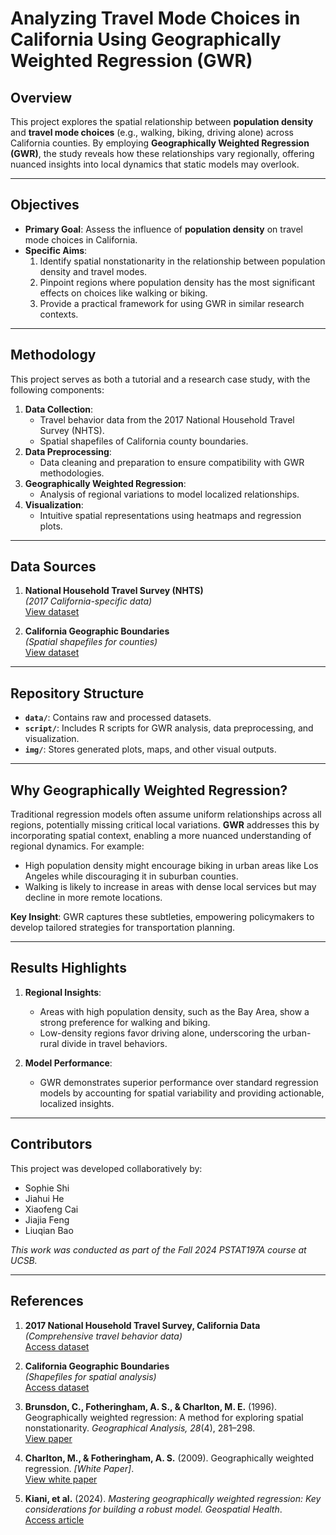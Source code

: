 # Analyzing Travel Mode Choices in California Using Geographically Weighted Regression (GWR)

## Overview

This project explores the spatial relationship between **population density** and **travel mode choices** (e.g., walking, biking, driving alone) across California counties. By employing **Geographically Weighted Regression (GWR)**, the study reveals how these relationships vary regionally, offering nuanced insights into local dynamics that static models may overlook.

---

## Objectives

- **Primary Goal**: Assess the influence of **population density** on travel mode choices in California.
- **Specific Aims**:
  1. Identify spatial nonstationarity in the relationship between population density and travel modes.
  2. Pinpoint regions where population density has the most significant effects on choices like walking or biking.
  3. Provide a practical framework for using GWR in similar research contexts.

---

## Methodology

This project serves as both a tutorial and a research case study, with the following components:
1. **Data Collection**: 
   - Travel behavior data from the 2017 National Household Travel Survey (NHTS).
   - Spatial shapefiles of California county boundaries.
2. **Data Preprocessing**:
   - Data cleaning and preparation to ensure compatibility with GWR methodologies.
3. **Geographically Weighted Regression**:
   - Analysis of regional variations to model localized relationships.
4. **Visualization**:
   - Intuitive spatial representations using heatmaps and regression plots.

---

## Data Sources

1. **National Household Travel Survey (NHTS)**  
   *(2017 California-specific data)*  
   [View dataset](https://nhts.dot.ca.gov/)

2. **California Geographic Boundaries**  
   *(Spatial shapefiles for counties)*  
   [View dataset](https://catalog.data.gov/dataset/ca-geographic-boundaries)

---

## Repository Structure

- **`data/`**: Contains raw and processed datasets.  
- **`script/`**: Includes R scripts for GWR analysis, data preprocessing, and visualization.  
- **`img/`**: Stores generated plots, maps, and other visual outputs.  

---

## Why Geographically Weighted Regression?

Traditional regression models often assume uniform relationships across all regions, potentially missing critical local variations. **GWR** addresses this by incorporating spatial context, enabling a more nuanced understanding of regional dynamics. For example:
- High population density might encourage biking in urban areas like Los Angeles while discouraging it in suburban counties.
- Walking is likely to increase in areas with dense local services but may decline in more remote locations.

**Key Insight**: GWR captures these subtleties, empowering policymakers to develop tailored strategies for transportation planning.

---

## Results Highlights

1. **Regional Insights**:
   - Areas with high population density, such as the Bay Area, show a strong preference for walking and biking.
   - Low-density regions favor driving alone, underscoring the urban-rural divide in travel behaviors.

2. **Model Performance**:
   - GWR demonstrates superior performance over standard regression models by accounting for spatial variability and providing actionable, localized insights.

---

## Contributors

This project was developed collaboratively by:
- Sophie Shi
- Jiahui He
- Xiaofeng Cai
- Jiajia Feng
- Liuqian Bao

*This work was conducted as part of the Fall 2024 PSTAT197A course at UCSB.*

---

## References

1. **2017 National Household Travel Survey, California Data**  
   *(Comprehensive travel behavior data)*  
   [Access dataset](https://nhts.dot.ca.gov/)

2. **California Geographic Boundaries**  
   *(Shapefiles for spatial analysis)*  
   [Access dataset](https://catalog.data.gov/dataset/ca-geographic-boundaries)

3. **Brunsdon, C., Fotheringham, A. S., & Charlton, M. E.** (1996). Geographically weighted regression: A method for exploring spatial nonstationarity. *Geographical Analysis, 28*(4), 281–298.  
   [View paper](https://onlinelibrary.wiley.com/doi/10.1111/j.1538-4632.1996.tb00936.x)

4. **Charlton, M., & Fotheringham, A. S.** (2009). Geographically weighted regression. *[White Paper]*.  
   [View white paper](https://www.geos.ed.ac.uk/~gisteac/fspat/gwr/gwr_arcgis/GWR_WhitePaper.pdf)

5. **Kiani, et al.** (2024). *Mastering geographically weighted regression: Key considerations for building a robust model.* *Geospatial Health*.  
   [Access article](https://www.geospatialhealth.net/gh/article/view/1271/1365)
